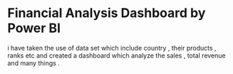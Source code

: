 # Financial Analysis Dashboard by Power BI
i have taken the use of data set which include country , their products , ranks etc and created a dashboard which analyze the sales , total revenue and many things .
